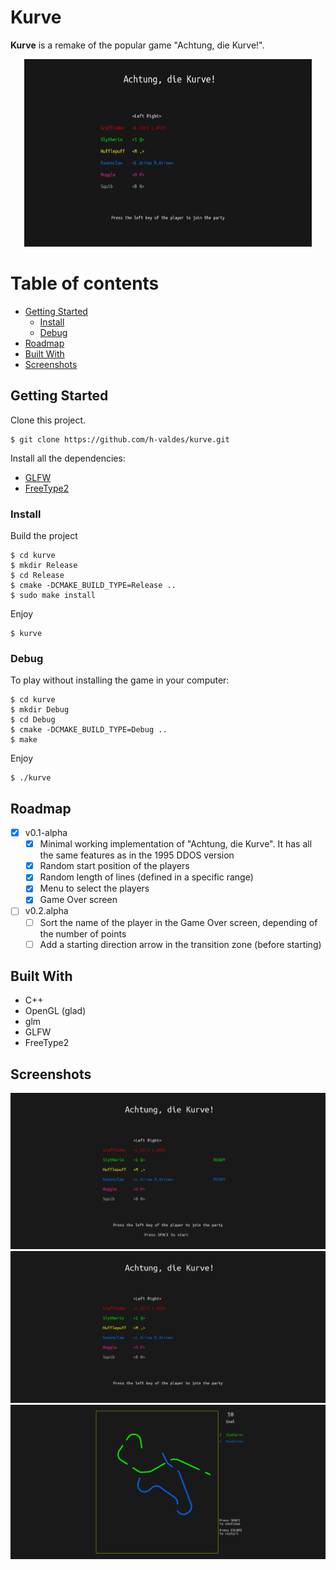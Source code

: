 # Kurve

**Kurve** is a remake of the popular game "Achtung, die Kurve!".

<p align="center">
  <img width="460" height="300" src="docs/img/demo.gif">
</p>

Table of contents
=================

<!--ts-->
   * [Getting Started](#getting-started)
      * [Install](#install)
      * [Debug](#debug)
   * [Roadmap](#roadmap)
   * [Built With](#built-with)
   * [Screenshots](#screenshots)
<!--te-->

## Getting Started

Clone this project.
```
$ git clone https://github.com/h-valdes/kurve.git
```

Install all the dependencies:
* [GLFW](https://www.glfw.org/)
* [FreeType2](https://www.freetype.org/)

### Install

Build the project
```
$ cd kurve
$ mkdir Release
$ cd Release
$ cmake -DCMAKE_BUILD_TYPE=Release ..
$ sudo make install
```

Enjoy
```
$ kurve
```

### Debug
To play without installing the game in your computer:
```
$ cd kurve
$ mkdir Debug
$ cd Debug
$ cmake -DCMAKE_BUILD_TYPE=Debug ..
$ make
```

Enjoy
```
$ ./kurve
```

## Roadmap
- [x] v0.1-alpha
   - [x] Minimal working implementation of "Achtung, die Kurve". It has all the
      same features as in the 1995 DDOS version
   - [x] Random start position of the players
   - [x] Random length of lines (defined in a specific range)
   - [x] Menu to select the players
   - [x] Game Over screen
- [ ] v0.2.alpha
   - [ ] Sort the name of the player in the Game Over screen, depending of the
      number of points
   - [ ] Add a starting direction arrow in the transition zone (before starting)

## Built With

* C++
* OpenGL (glad)
* glm
* GLFW
* FreeType2

## Screenshots

![](docs/img/1.png)
![](docs/img/2.png)
![](docs/img/3.png)
